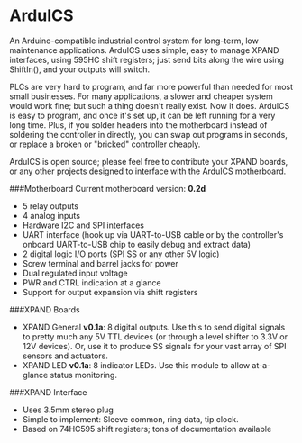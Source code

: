 ArduICS
=======
An Arduino-compatible industrial control system for long-term, low maintenance applications. ArduICS uses simple, easy to manage XPAND interfaces, using 595HC shift registers; just send bits along the wire using ShiftIn(), and your outputs will switch.

PLCs are very hard to program, and far more powerful than needed for most small businesses. For many applications, a slower and cheaper system would work fine; but such a thing doesn't really exist. Now it does. ArduICS is easy to program, and once it's set up, it can be left running for a very long time. Plus, if you solder headers into the motherboard instead of soldering the controller in directly, you can swap out programs in seconds, or replace a broken or "bricked" controller cheaply.

ArduICS is open source; please feel free to contribute your XPAND boards, or any other projects designed to interface with the ArduICS motherboard.

###Motherboard
Current motherboard version: **0.2d**
* 5 relay outputs
* 4 analog inputs
* Hardware I2C and SPI interfaces
* UART interface (hook up via UART-to-USB cable or by the controller's onboard UART-to-USB chip to easily debug and extract data)
* 2 digital logic I/O ports (SPI SS or any other 5V logic)
* Screw terminal and barrel jacks for power
* Dual regulated input voltage
* PWR and CTRL indication at a glance
* Support for output expansion via shift registers


###XPAND Boards
* XPAND General **v0.1a**: 8 digital outputs. Use this to send digital signals to pretty much any 5V TTL devices (or through a level shifter to 3.3V or 12V devices). Or, use it to produce SS signals for your vast array of SPI sensors and actuators.
* XPAND LED **v0.1a**: 8 indicator LEDs. Use this module to allow at-a-glance status monitoring.

###XPAND Interface
* Uses 3.5mm stereo plug
* Simple to implement: Sleeve common, ring data, tip clock.
* Based on 74HC595 shift registers; tons of documentation available